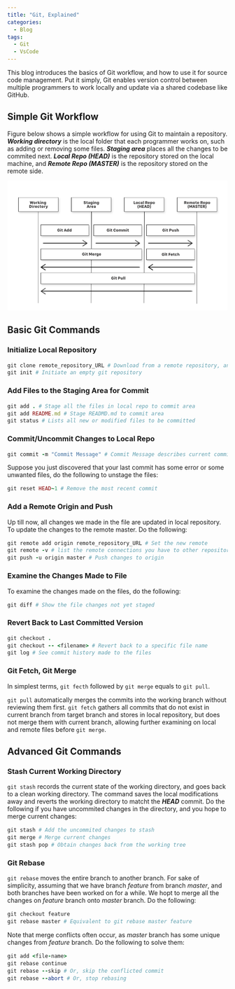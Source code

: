 ```yaml
---
title: "Git, Explained"
categories:
  - Blog
tags:
  - Git
  - VsCode
---
```


This blog introduces the basics of Git workflow, and how to use it for source code management. Put it simply, Git enables version control between multiple programmers to work locally and update via a shared codebase like GitHub.

## Simple Git Workflow

Figure below shows a simple workflow for using Git to maintain a repository. ***Working directory*** is the local folder that each programmer works on, such as adding or removing some files.  ***Staging area*** places all the changes to be commited next. ***Local Repo (HEAD)*** is the repository stored on the local machine, and ***Remote Repo (MASTER)*** is the repository stored on the remote side.

![workflow](/assets/images/gitexplained-workflow.png)

## Basic Git Commands

### Initialize Local Repository

```ruby
git clone remote_repository_URL # Download from a remote repository, and place a copy to local directory
git init # Initiate an empty git repository
```

### Add Files to the Staging Area for Commit

```ruby
git add . # Stage all the files in local repo to commit area
git add README.md # Stage READMD.md to commit area
git status # Lists all new or modified files to be committed
```

### Commit/Uncommit Changes to Local Repo

```ruby
git commit -m "Commit Message" # Commit Message describes current commit to all other users
```

Suppose you just discovered that your last commit has some error or some unwanted files, do the following to unstage the files:

```ruby
git reset HEAD~1 # Remove the most recent commit
```

### Add a Remote Origin and Push

Up till now, all changes we made in the file are updated in local repository. To update the changes to the remote master. Do the following:

```ruby
git remote add origin remote_repository_URL # Set the new remote
git remote -v # list the remote connections you have to other repositories
git push -u origin master # Push changes to origin
```

### Examine the Changes Made to File

To examine the changes made on the files, do the following:

```ruby
git diff # Show the file changes not yet staged
```

### Revert Back to Last Committed Version

```ruby
git checkout . 
git checkout -- <filename> # Revert back to a specific file name
git log # See commit history made to the files
```

### Git Fetch, Git Merge

In simplest terms, `git fecth` followed by `git merge` equals to `git pull`.

`git pull` automatically merges the commits into the working branch without reviewing them first. `git fetch` gathers all commits that do not exist in current branch from target branch and stores in local repository, but does not merge them with current branch, allowing further examining on local and remote files before `git merge`.

## Advanced Git Commands

### Stash Current Working Directory

`git stash` records the current state of the working directory, and goes back to a clean working directory. The command saves the local modifications away and reverts the working directory to matcht the ***HEAD*** commit. Do the following if you have uncommited changes in the directory, and you hope to merge current changes:

```ruby
git stash # Add the uncommited changes to stash
git merge # Merge current changes
git stash pop # Obtain changes back from the working tree
```

### Git Rebase

`git rebase` moves the entire branch to another branch. For sake of simplicity, assuming that we have branch *feature* from branch *master*, and both branches have been worked on for a while. We hopt to merge all the changes on *feature* branch onto *master* branch. Do the following:

```ruby
git checkout feature
git rebase master # Equivalent to git rebase master feature
```

Note that merge conflicts often occur, as *master* branch has some unique changes from *feature* branch. Do the following to solve them:

```ruby
git add <file-name>
git rebase continue
git rebase --skip # Or, skip the conflicted commit
git rebase --abort # Or, stop rebasing
```
